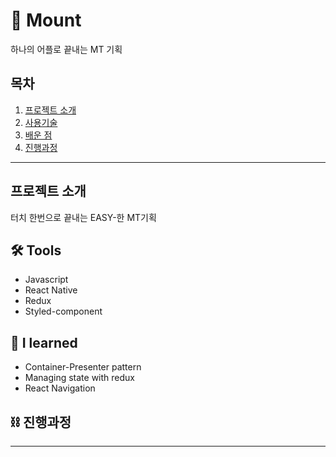 # 🗻 Mount

하나의 어플로 끝내는 MT 기획

## 목차

1. [프로젝트 소개](#프로젝트-소개)
2. [사용기술](#-tools)<br/>
3. [배운 점](#-i-learned)<br/>
4. [진행과정](#-진행과정)<br/>

---

## 프로젝트 소개
터치 한번으로 끝내는 
EASY-한 MT기획



## 🛠 Tools
- Javascript
- React Native
- Redux
- Styled-component


## 🔎 I learned
- Container-Presenter pattern
- Managing state with redux
- React Navigation


## ⛓ 진행과정

---

